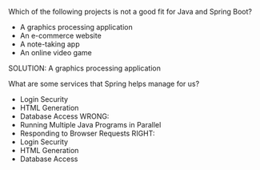 Which of the following projects is not a good fit for Java and Spring Boot?
 
- A graphics processing application
- An e-commerce website
- A note-taking app
- An online video game

SOLUTION: A graphics processing application


What are some services that Spring helps manage for us?

- Login Security
- HTML Generation
- Database Access
WRONG:
- Running Multiple Java Programs in Parallel
- Responding to Browser Requests
RIGHT:
- Login Security
- HTML Generation
- Database Access
